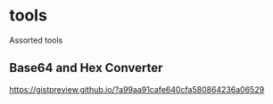 # tools
Assorted tools

## Base64 and Hex Converter
https://gistpreview.github.io/?a99aa91cafe640cfa580864236a06529
